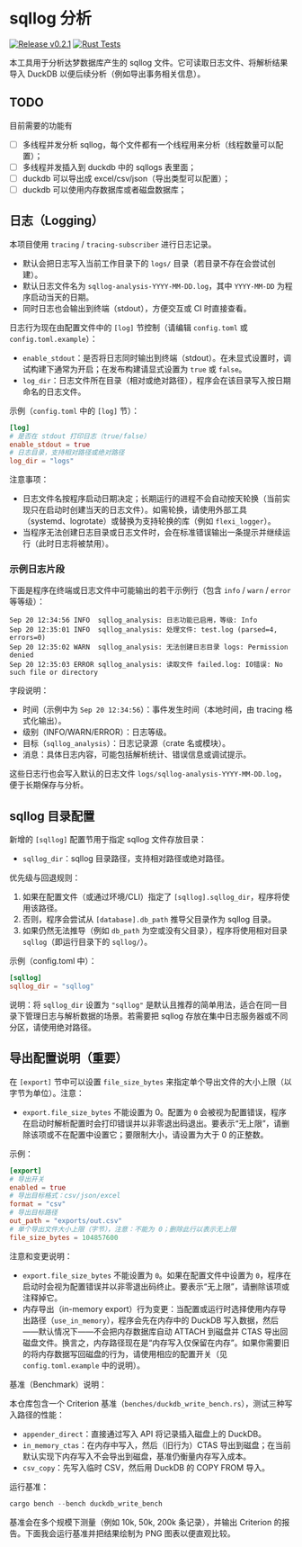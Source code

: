 # sqllog 分析

[![Release v0.2.1](https://img.shields.io/badge/release-v0.2.1-blue)](https://github.com/guangl/sqllog-analysis/releases/tag/v0.2.1) [![Rust Tests](https://github.com/guangl/sqllog-analysis/actions/workflows/rust.yml/badge.svg)](https://github.com/guangl/sqllog-analysis/actions/workflows/rust.yml)

本工具用于分析达梦数据库产生的 sqllog 文件。它可读取日志文件、将解析结果导入 DuckDB 以便后续分析（例如导出事务相关信息）。

## TODO

目前需要的功能有
- [ ] 多线程并发分析 sqllog，每个文件都有一个线程用来分析（线程数量可以配置）；
- [ ] 多线程并发插入到 duckdb 中的 sqllogs 表里面；
- [ ] duckdb 可以导出成 excel/csv/json（导出类型可以配置）；
- [ ] duckdb 可以使用内存数据库或者磁盘数据库；

## 日志（Logging）

本项目使用 `tracing` / `tracing-subscriber` 进行日志记录。

- 默认会把日志写入当前工作目录下的 `logs/` 目录（若目录不存在会尝试创建）。
- 默认日志文件名为 `sqllog-analysis-YYYY-MM-DD.log`，其中 `YYYY-MM-DD` 为程序启动当天的日期。
- 同时日志也会输出到终端（stdout），方便交互或 CI 时直接查看。

日志行为现在由配置文件中的 `[log]` 节控制（请编辑 `config.toml` 或 `config.toml.example`）：

- `enable_stdout`：是否将日志同时输出到终端（stdout）。在未显式设置时，调试构建下通常为开启；在发布构建请显式设置为 `true` 或 `false`。
- `log_dir`：日志文件所在目录（相对或绝对路径），程序会在该目录写入按日期命名的日志文件。

示例（`config.toml` 中的 `[log]` 节）：

```toml
[log]
# 是否在 stdout 打印日志（true/false）
enable_stdout = true
# 日志目录，支持相对路径或绝对路径
log_dir = "logs"
```

注意事项：

- 日志文件名按程序启动日期决定；长期运行的进程不会自动按天轮换（当前实现只在启动时创建当天的日志文件）。如需轮换，请使用外部工具（systemd、logrotate）或替换为支持轮换的库（例如 `flexi_logger`）。
- 当程序无法创建日志目录或日志文件时，会在标准错误输出一条提示并继续运行（此时日志将被禁用）。

### 示例日志片段

下面是程序在终端或日志文件中可能输出的若干示例行（包含 `info` / `warn` / `error` 等等级）：

```
Sep 20 12:34:56 INFO  sqllog_analysis: 日志功能已启用，等级: Info
Sep 20 12:35:01 INFO  sqllog_analysis: 处理文件: test.log (parsed=4, errors=0)
Sep 20 12:35:02 WARN  sqllog_analysis: 无法创建日志目录 logs: Permission denied
Sep 20 12:35:03 ERROR sqllog_analysis: 读取文件 failed.log: IO错误: No such file or directory
```

字段说明：

- 时间（示例中为 `Sep 20 12:34:56`）：事件发生时间（本地时间，由 tracing 格式化输出）。
- 级别（INFO/WARN/ERROR）：日志等级。
- 目标（`sqllog_analysis`）：日志记录源（crate 名或模块）。
- 消息：具体日志内容，可能包括解析统计、错误信息或调试提示。

这些日志行也会写入默认的日志文件 `logs/sqllog-analysis-YYYY-MM-DD.log`，便于长期保存与分析。

## sqllog 目录配置

新增的 `[sqllog]` 配置节用于指定 sqllog 文件存放目录：

- `sqllog_dir`：sqllog 目录路径，支持相对路径或绝对路径。

优先级与回退规则：

1. 如果在配置文件（或通过环境/CLI）指定了 `[sqllog].sqllog_dir`，程序将使用该路径。
2. 否则，程序会尝试从 `[database].db_path` 推导父目录作为 sqllog 目录。
3. 如果仍然无法推导（例如 `db_path` 为空或没有父目录），程序将使用相对目录 `sqllog`（即运行目录下的 `sqllog/`）。

示例（config.toml 中）：

```toml
[sqllog]
sqllog_dir = "sqllog"
```

说明：将 `sqllog_dir` 设置为 `"sqllog"` 是默认且推荐的简单用法，适合在同一目录下管理日志与解析数据的场景。若需要把 sqllog 存放在集中日志服务器或不同分区，请使用绝对路径。

## 导出配置说明（重要）

在 `[export]` 节中可以设置 `file_size_bytes` 来指定单个导出文件的大小上限（以字节为单位）。注意：

- `export.file_size_bytes` 不能设置为 0。配置为 `0` 会被视为配置错误，程序在启动时解析配置时会打印错误并以非零退出码退出。要表示“无上限”，请删除该项或不在配置中设置它；要限制大小，请设置为大于 0 的正整数。

示例：

```toml
[export]
# 导出开关
enabled = true
# 导出目标格式：csv/json/excel
format = "csv"
# 导出目标路径
out_path = "exports/out.csv"
# 单个导出文件大小上限（字节），注意：不能为 0；删除此行以表示无上限
file_size_bytes = 104857600
```

注意和变更说明：

- `export.file_size_bytes` 不能设置为 `0`。如果在配置文件中设置为 `0`，程序在启动时会视为配置错误并以非零退出码终止。要表示“无上限”，请删除该项或注释掉它。
- 内存导出（in-memory export）行为变更：当配置或运行时选择使用内存导出路径（`use_in_memory`），程序会先在内存中的 DuckDB 写入数据，然后——默认情况下——不会把内存数据库自动 ATTACH 到磁盘并 CTAS 导出回磁盘文件。换言之，内存路径现在是“内存写入仅保留在内存”。如果你需要旧的将内存数据写回磁盘的行为，请使用相应的配置开关（见 `config.toml.example` 中的说明）。

基准（Benchmark）说明：

本仓库包含一个 Criterion 基准（`benches/duckdb_write_bench.rs`），测试三种写入路径的性能：

- `appender_direct`：直接通过写入 API 将记录插入磁盘上的 DuckDB。
- `in_memory_ctas`：在内存中写入，然后（旧行为）CTAS 导出到磁盘；在当前默认实现下内存写入不会导出到磁盘，基准仍衡量内存写入成本。
- `csv_copy`：先写入临时 CSV，然后用 DuckDB 的 COPY FROM 导入。

运行基准：

```powershell
cargo bench --bench duckdb_write_bench
```

基准会在多个规模下测量（例如 10k, 50k, 200k 条记录），并输出 Criterion 的报告。下面我会运行基准并把结果绘制为 PNG 图表以便直观比较。